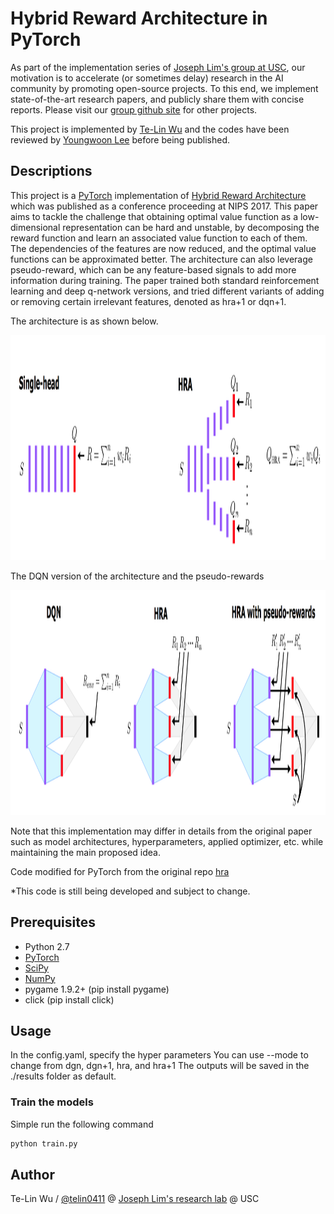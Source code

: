 # Hybrid Reward Architecture in PyTorch

As part of the implementation series of [Joseph Lim's group at USC](http://csail.mit.edu/~lim), our motivation is to accelerate (or sometimes delay) research in the AI community by promoting open-source projects. To this end, we implement state-of-the-art research papers, and publicly share them with concise reports. Please visit our [group github site](https://github.com/gitlimlab) for other projects.

This project is implemented by [Te-Lin Wu](https://github.com/telin0411) and the codes have been reviewed by [Youngwoon Lee](https://github.com/youngwoon) before being published.

## Descriptions
This project is a [PyTorch](http://pytorch.org) implementation of [Hybrid Reward Architecture](https://arxiv.org/abs/1706.04208) which was published as a conference proceeding at NIPS 2017. This paper aims to tackle the challenge that obtaining optimal value function as a low-dimensional representation can be hard and unstable, by decomposing the reward function and learn an associated value function to each of them. The dependencies of the features are now reduced, and the optimal value functions can be approximated better. The architecture can also leverage pseudo-reward, which can be any feature-based signals to add more information during training. The paper trained both standard reinforcement learning and deep q-network versions, and tried different variants of adding or removing certain irrelevant features, denoted as hra+1 or dqn+1.

The architecture is as shown below.
<p align="center">
    <img src="figs/hra_archi1.png" height="360">
</p>

The DQN version of the architecture and the pseudo-rewards
<p align="center">
    <img src="figs/hra_archi2.png" height="360">
</p>


Note that this implementation may differ in details from the original paper such as model architectures, hyperparameters, applied optimizer, etc. while maintaining the main proposed idea.

Code modified for PyTorch from the original repo [hra](https://github.com/Maluuba/hra)

\*This code is still being developed and subject to change.

## Prerequisites

- Python 2.7
- [PyTorch](http://pytorch.org)
- [SciPy](http://www.scipy.org/install.html)
- [NumPy](http://www.numpy.org/)
- pygame 1.9.2+ (pip install pygame)
- click (pip install click)

## Usage
In the config.yaml, specify the hyper parameters
You can use --mode to change from dgn, dgn+1, hra, and hra+1
The outputs will be saved in the ./results folder as default.

### Train the models
Simple run the following command
```bash
python train.py
```

## Author

Te-Lin Wu / [@telin0411](https://github.com/telin0411) @ [Joseph Lim's research lab](https://github.com/gitlimlab) @ USC

